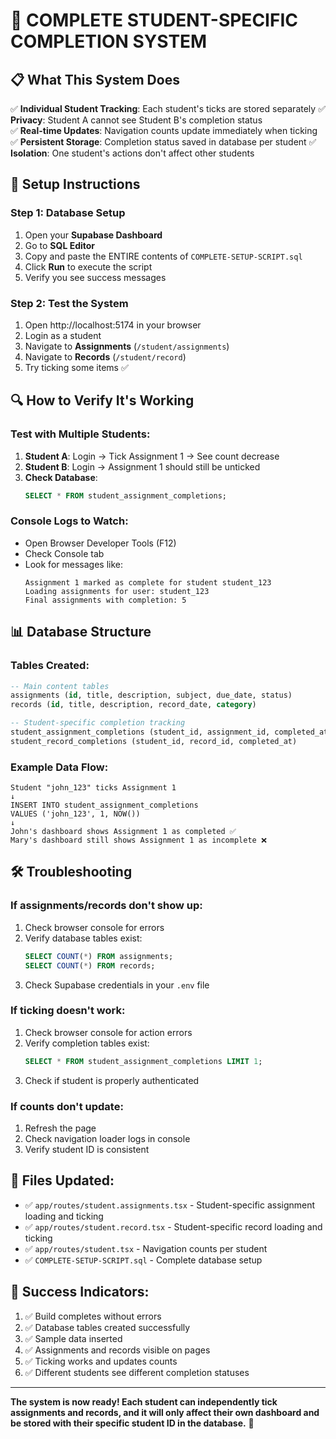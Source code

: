 # 🎯 COMPLETE STUDENT-SPECIFIC COMPLETION SYSTEM

## 📋 What This System Does

✅ **Individual Student Tracking**: Each student's ticks are stored separately
✅ **Privacy**: Student A cannot see Student B's completion status  
✅ **Real-time Updates**: Navigation counts update immediately when ticking
✅ **Persistent Storage**: Completion status saved in database per student
✅ **Isolation**: One student's actions don't affect other students

## 🚀 Setup Instructions

### Step 1: Database Setup
1. Open your **Supabase Dashboard**
2. Go to **SQL Editor**
3. Copy and paste the ENTIRE contents of `COMPLETE-SETUP-SCRIPT.sql`
4. Click **Run** to execute the script
5. Verify you see success messages

### Step 2: Test the System
1. Open http://localhost:5174 in your browser
2. Login as a student
3. Navigate to **Assignments** (`/student/assignments`)
4. Navigate to **Records** (`/student/record`)
5. Try ticking some items ✅

## 🔍 How to Verify It's Working

### Test with Multiple Students:
1. **Student A**: Login → Tick Assignment 1 → See count decrease
2. **Student B**: Login → Assignment 1 should still be unticked
3. **Check Database**: 
   ```sql
   SELECT * FROM student_assignment_completions;
   ```

### Console Logs to Watch:
- Open Browser Developer Tools (F12)
- Check Console tab
- Look for messages like:
  ```
  Assignment 1 marked as complete for student student_123
  Loading assignments for user: student_123
  Final assignments with completion: 5
  ```

## 📊 Database Structure

### Tables Created:
```sql
-- Main content tables
assignments (id, title, description, subject, due_date, status)
records (id, title, description, record_date, category)

-- Student-specific completion tracking
student_assignment_completions (student_id, assignment_id, completed_at)
student_record_completions (student_id, record_id, completed_at)
```

### Example Data Flow:
```
Student "john_123" ticks Assignment 1
↓
INSERT INTO student_assignment_completions 
VALUES ('john_123', 1, NOW())
↓
John's dashboard shows Assignment 1 as completed ✅
Mary's dashboard still shows Assignment 1 as incomplete ❌
```

## 🛠️ Troubleshooting

### If assignments/records don't show up:
1. Check browser console for errors
2. Verify database tables exist:
   ```sql
   SELECT COUNT(*) FROM assignments;
   SELECT COUNT(*) FROM records;
   ```
3. Check Supabase credentials in your `.env` file

### If ticking doesn't work:
1. Check browser console for action errors
2. Verify completion tables exist:
   ```sql
   SELECT * FROM student_assignment_completions LIMIT 1;
   ```
3. Check if student is properly authenticated

### If counts don't update:
1. Refresh the page
2. Check navigation loader logs in console
3. Verify student ID is consistent

## 📁 Files Updated:
- ✅ `app/routes/student.assignments.tsx` - Student-specific assignment loading and ticking
- ✅ `app/routes/student.record.tsx` - Student-specific record loading and ticking  
- ✅ `app/routes/student.tsx` - Navigation counts per student
- ✅ `COMPLETE-SETUP-SCRIPT.sql` - Complete database setup

## 🎉 Success Indicators:
1. ✅ Build completes without errors
2. ✅ Database tables created successfully
3. ✅ Sample data inserted
4. ✅ Assignments and records visible on pages
5. ✅ Ticking works and updates counts
6. ✅ Different students see different completion statuses

---

**The system is now ready! Each student can independently tick assignments and records, and it will only affect their own dashboard and be stored with their specific student ID in the database.** 🚀
